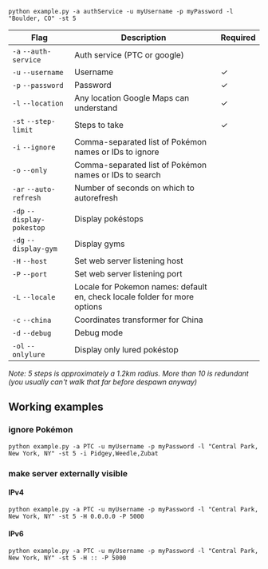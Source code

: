 `python example.py -a authService -u myUsername -p myPassword -l "Boulder, CO" -st 5`

| Flag                       | Description                                            | Required |
|----------------------------|--------------------------------------------------------|----------|
| `-a` `--auth-service`      | Auth service (PTC or google)                           |          |
| `-u` `--username`          | Username                                               | ✓        |
| `-p` `--password`          | Password                                               | ✓        |
| `-l` `--location`          | Any location Google Maps can understand                | ✓        |
| `-st` `--step-limit`       | Steps to take                                          | ✓        |
| `-i` `--ignore`            | Comma-separated list of Pokémon names or IDs to ignore |          |
| `-o` `--only`              | Comma-separated list of Pokémon names or IDs to search |          |
| `-ar` `--auto-refresh`     | Number of seconds on which to autorefresh              |          |
| `-dp` `--display-pokestop` | Display pokéstops                                      |          |
| `-dg` `--display-gym`      | Display gyms                                           |          |
| `-H` `--host`              | Set web server listening host                          |          |
| `-P` `--port`              | Set web server listening port                          |          |
| `-L` `--locale`            | Locale for Pokemon names: default en, check locale folder for more options |          |
| `-c` `--china`             | Coordinates transformer for China                      |          |
| `-d` `--debug`             | Debug mode                                             |          |
| `-ol` `--onlylure`         | Display only lured pokéstop                            |          |

_Note:
5 steps is approximately a 1.2km radius. More than 10 is redundant (you usually can't walk that far before despawn anyway)_

## Working examples
### ignore Pokémon
`python example.py -a PTC -u myUsername -p myPassword -l "Central Park, New York, NY" -st 5 -i Pidgey,Weedle,Zubat`

### make server externally visible
#### IPv4
`python example.py -a PTC -u myUsername -p myPassword -l "Central Park, New York, NY" -st 5 -H 0.0.0.0 -P 5000`
#### IPv6
`python example.py -a PTC -u myUsername -p myPassword -l "Central Park, New York, NY" -st 5 -H :: -P 5000`
